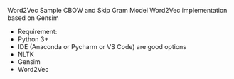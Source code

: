 Word2Vec
Sample CBOW and Skip Gram Model Word2Vec implementation based on Gensim

- Requirement:
- Python 3+
- IDE (Anaconda or Pycharm or VS Code) are good options
- NLTK
- Gensim
- Word2Vec
